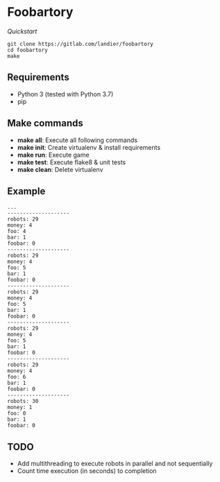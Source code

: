 # Foobartory
_Quickstart_
```
git clone https://gitlab.com/landier/foobartory
cd foobartory
make
```

## Requirements
* Python 3 (tested with Python 3.7)
* pip

## Make commands
* __make all__: Execute all following commands
* __make init__: Create virtualenv & install requirements
* __make run__: Execute game
* __make test__: Execute flake8 & unit tests
* __make clean__: Delete virtualenv

## Example
```
...
--------------------
robots: 29
money: 4
foo: 4
bar: 1
foobar: 0
--------------------
robots: 29
money: 4
foo: 5
bar: 1
foobar: 0
--------------------
robots: 29
money: 4
foo: 5
bar: 1
foobar: 0
--------------------
robots: 29
money: 4
foo: 5
bar: 1
foobar: 0
--------------------
robots: 29
money: 4
foo: 6
bar: 1
foobar: 0
--------------------
robots: 30
money: 1
foo: 0
bar: 1
foobar: 0
```

## TODO
* Add multithreading to execute robots in parallel and not sequentially
* Count time execution (in seconds) to completion

